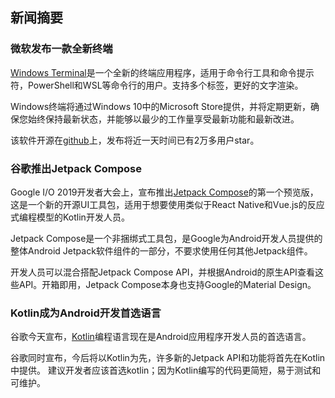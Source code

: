 ## 新闻摘要

### 微软发布一款全新终端

[Windows Terminal](https://devblogs.microsoft.com/commandline/introducing-windows-terminal/ "Windows终端介绍")是一个全新的终端应用程序，适用于命令行工具和命令提示符，PowerShell和WSL等命令行的用户。支持多个标签，更好的文字渲染。

Windows终端将通过Windows 10中的Microsoft Store提供，并将定期更新，确保您始终保持最新状态，并能够以最少的工作量享受最新功能和最新改进。

该软件开源在[github](https://github.com/Microsoft/Terminal "开源Windows终端")上，发布将近一天时间已有2万多用户star。

### 谷歌推出Jetpack Compose

Google I/O 2019开发者大会上，宣布推出[Jetpack Compose](https://developer.android.com/jetpack/compose?authuser=1 "Jetpack Compose官方文档")的第一个预览版，这是一个新的开源UI工具包，适用于想要使用类似于React Native和Vue.js的反应式编程模型的Kotlin开发人员。

Jetpack Compose是一个非捆绑式工具包，是Google为Android开发人员提供的整体Android Jetpack软件组件的一部分，不要求使用任何其他Jetpack组件。

开发人员可以混合搭配Jetpack Compose API，并根据Android的原生API查看这些API。开箱即用，Jetpack Compose本身也支持Google的Material Design。

### Kotlin成为Android开发首选语言

谷歌今天宣布，[Kotlin](https://techcrunch.com/2019/05/07/kotlin-is-now-googles-preferred-language-for-android-app-development/ "Kotlin成为Android开发首选语言")编程语言现在是Android应用程序开发人员的首选语言。

谷歌同时宣布，今后将以Kotlin为先，许多新的Jetpack API和功能将首先在Kotlin中提供。
建议开发者应该首选kotlin；因为Kotlin编写的代码更简短，易于测试和可维护。

